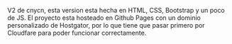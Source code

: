 V2 de cnycn, esta version esta hecha en HTML, CSS, Bootstrap y un poco de JS. El proyecto esta hosteado en Github Pages con un dominio personalizado de Hostgator, por lo que tiene que pasar primero por Cloudfare para poder funcionar correctamente.
